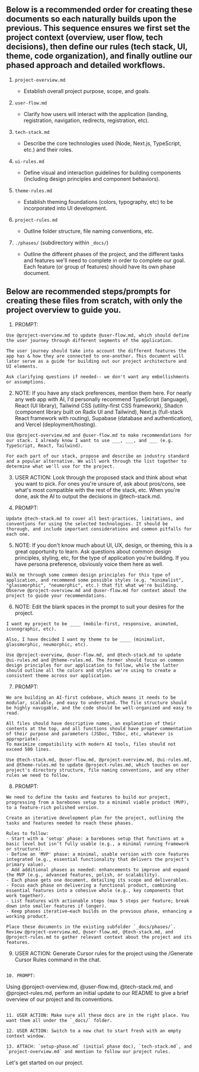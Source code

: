 ## Below is a recommended order for creating these documents so each naturally builds upon the previous. This sequence ensures we first set the project context (overview, user flow, tech decisions), then define our rules (tech stack, UI, theme, code organization), and finally outline our phased approach and detailed workflows.

1. `project-overview.md`

   - Establish overall project purpose, scope, and goals.

2. `user-flow.md`

   - Clarify how users will interact with the application (landing, registration, navigation, redirects, registration, etc).

3. `tech-stack.md`

   - Describe the core technologies used (Node, Next.js, TypeScript, etc.) and their roles.

4. `ui-rules.md`

   - Define visual and interaction guidelines for building components (including design principles and component behaviors).

5. `theme-rules.md`

   - Establish theming foundations (colors, typography, etc) to be incorporated into UI development.

6. `project-rules.md`

   - Outline folder structure, file naming conventions, etc.

7. `./phases/` (subdirectory within `_docs/`)
   - Outline the different phases of the project, and the different tasks and features we'll need to complete in order to complete our goal. Each feature (or group of features) should have its own phase document.

## Below are recommended steps/prompts for creating these files from scratch, with only the project overview to guide you.

1. PROMPT:

```
Use @project-overview.md to update @user-flow.md, which should define the user journey through different segments of the application.

The user journey should take into account the different features the app has & how they are connected to one-another. This document will later serve as a guide for building out our project architecture and UI elements.

Ask clarifying questions if needed-- we don't want any embellishments or assumptions.
```

2. NOTE: If you have any stack preferences, mention them here. For nearly any web app with AI, I'd personally recommend TypeScript (language), React (UI library), Tailwind CSS (utility-first CSS framework), Shadcn (component library built on Radix UI and Tailwind), Next.js (full-stack React framework with routing), Supabase (database and authentication), and Vercel (deployment/hosting).

```
Use @project-overview.md and @user-flow.md to make recommendations for our stack. I already know I want to use ___, ___, and ___ (e.g. TypeScript, React, Tailwind).

For each part of our stack, propose and describe an industry standard and a popular alternative. We will work through the list together to determine what we'll use for the project.
```

3. USER ACTION: Look through the proposed stack and think about what you want to pick. For ones you're unsure of, ask about pros/cons, see what's most compatible with the rest of the stack, etc. When you're done, ask the AI to output the decisions in @tech-stack.md.

4. PROMPT:

```
Update @tech-stack.md to cover all best-practices, limitations, and conventions for using the selected technologies. It should be thorough, and include important considerations and common pitfalls for each one.
```

5. NOTE: If you don't know much about UI, UX, design, or theming, this is a great opportunity to learn. Ask questions about common design principles, styling, etc, for the type of application you're building. If you have persona preference, obviously voice them here as well.

```
Walk me through some common design principles for this type of application, and recommend some possible styles (e.g. "minimalist", "glassmorphic", "neumorphic", etc.) that fit what we're building.
Observe @project-overview.md and @user-flow.md for context about the project to guide your recommendations.
```

6. NOTE: Edit the blank spaces in the prompt to suit your desires for the project.

```
I want my project to be ____ (mobile-first, responsive, animated, iconographic, etc).

Also, I have decided I want my theme to be ____ (minimalist, glassmorphic, neumorphic, etc).

Use @project-overview, @user-flow.md, and @tech-stack.md to update @ui-rules.md and @theme-rules.md. The former should focus on common design principles for our application to follow, while the latter should outline all the colors and styles we're using to create a consistent theme across our application.
```

7. PROMPT:

```
We are building an AI-first codebase, which means it needs to be modular, scalable, and easy to understand. The file structure should be highly navigable, and the code should be well-organized and easy to read.

All files should have descriptive names, an explanation of their contents at the top, and all functions should have proper commentation of their purpose and parameters (JSDoc, TSDoc, etc, whatever is appropriate).
To maximize compatibility with modern AI tools, files should not exceed 500 lines.

Use @tech-stack.md, @user-flow.md, @project-overview.md, @ui-rules.md, and @theme-rules.md to update @project-rules.md, which touches on our project's directory structure, file naming conventions, and any other rules we need to follow.
```

8. PROMPT:

```
We need to define the tasks and features to build our project, progressing from a barebones setup to a minimal viable product (MVP), to a feature-rich polished version.

Create an iterative development plan for the project, outlining the tasks and features needed to reach these phases.

Rules to follow:
- Start with a 'setup' phase: a barebones setup that functions at a basic level but isn’t fully usable (e.g., a minimal running framework or structure).
- Define an 'MVP' phase: a minimal, usable version with core features integrated (e.g., essential functionality that delivers the project’s primary value).
- Add additional phases as needed: enhancements to improve and expand the MVP (e.g., advanced features, polish, or scalability).
- Each phase gets one document, detailing its scope and deliverables.
- Focus each phase on delivering a functional product, combining essential features into a cohesive whole (e.g., key components that work together).
- List features with actionable steps (max 5 steps per feature; break down into smaller features if longer).
- Keep phases iterative—each builds on the previous phase, enhancing a working product.

Place these documents in the existing subfolder `_docs/phases/`. Review @project-overview.md, @user-flow.md, @tech-stack.md, and @project-rules.md to gather relevant context about the project and its features.
```

9. USER ACTION: Generate Cursor rules for the project using the /Generate Cursor Rules command in the chat. 
```

10. PROMPT:

```
Using @project-overview.md, @user-flow.md, @tech-stack.md, and @project-rules.md, perform an initial update to our README to give a brief overview of our project and its conventions.
```

11. USER ACTION: Make sure all these docs are in the right place. You want them all under the `_docs/` folder.

12. USER ACTION: Switch to a new chat to start fresh with an empty context window. 

13. ATTACH: `setup-phase.md` (initial phase doc), `tech-stack.md`, and `project-overview.md` and mention to follow our project rules.

```
Let's get started on our project.
```